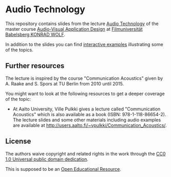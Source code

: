 Audio Technology
================

This repository contains slides from the lecture
[Audio Technology](https://github.com/Filmuni-AVAD/audiotechnology)
of the master course [Audio-Visual Application
Design](http://www.filmuniversitaet.de/en/study-application/ma-courses/av-application-design.html)
at [Filmuniversität Babelsberg KONRAD WOLF](http://www.filmuniversitaet.de).

In addition to the slides you can find [interactive
examples](https://github.com/Filmuni-AVAD/audiotechnology-examples) illustrating
some of the topics.

## Further resources

The lecture is inspired by the course "Communication Acoustics" given
by A. Raake and S. Spors at TU Berlin from 2010 until 2015.

You might want to look at the following resources to get a deeper coverage of
the topic:

* At Aalto University, Ville Pulkki gives a lecture called "Communication
  Acoustics" which is also available as a book (ISBN: 978-1-118-86654-2). The
  lecture slides and some other materials including audio examples are available
  at http://users.aalto.fi/~vpulkki/Communication_Acoustics/.

## License

The authors waive copyright and related rights in the work through the
[CC0 1.0 Universal public domain dedication](http://creativecommons.org/publicdomain/zero/1.0/).

This is supposed to be an [Open Educational Resource](https://en.wikipedia.org/wiki/Open_educational_resources).
